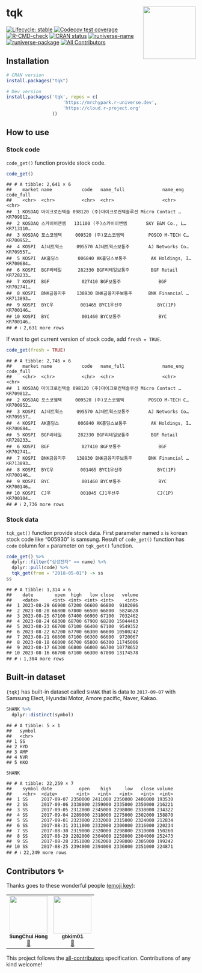 
# tqk [<img src="man/figures/logo.png" align="right" height=140/>](https://mrchypark.github.io/tqk/index.html)

<!-- badges: start -->
[![Lifecycle: stable](https://img.shields.io/badge/lifecycle-stable-brightgreen.svg)](https://lifecycle.r-lib.org/articles/stages.html#stable)
[![Codecov test coverage](https://codecov.io/gh/mrchypark/tqk/branch/main/graph/badge.svg)](https://app.codecov.io/gh/mrchypark/tqk?branch=main)
[![R-CMD-check](https://github.com/mrchypark/tqk/actions/workflows/check-standard.yaml/badge.svg)](https://github.com/mrchypark/tqk/actions/workflows/check-standard.yaml)
[![CRAN status](https://www.r-pkg.org/badges/version/tqk)](https://CRAN.R-project.org/package=tqk)
[![runiverse-name](https://mrchypark.r-universe.dev/badges/:name)](https://mrchypark.r-universe.dev/)
[![runiverse-package](https://mrchypark.r-universe.dev/badges/tqk)](http://mrchypark.r-universe.dev/ui/)
[![All Contributors](https://img.shields.io/badge/all_contributors-2-orange.svg?style=flat-square)](#contributors)

<!-- badges: end -->

## Installation

``` r
# CRAN version
install.packages("tqk")

# Dev version
install.packages('tqk', repos = c(
                     'https://mrchypark.r-universe.dev',
                     'https://cloud.r-project.org'
                 ))
```

## How to use

### Stock code

`code_get()` function provide stock code.

``` r
code_get()
```

    ## # A tibble: 2,641 × 6
    ##    market name           code   name_full              name_eng        code_full
    ##    <chr>  <chr>          <chr>  <chr>                  <chr>           <chr>    
    ##  1 KOSDAQ 마이크로컨텍솔 098120 (주)마이크로컨텍솔루션 Micro Contact … KR709812…
    ##  2 KOSDAQ 스카이이앤엠   131100 (주)스카이이앤엠       SKY E&M Co., L… KR713110…
    ##  3 KOSDAQ 포스코엠텍     009520 (주)포스코엠텍         POSCO M-TECH C… KR700952…
    ##  4 KOSPI  AJ네트웍스     095570 AJ네트웍스보통주       AJ Networks Co… KR709557…
    ##  5 KOSPI  AK홀딩스       006840 AK홀딩스보통주         AK Holdings, I… KR700684…
    ##  6 KOSPI  BGF리테일      282330 BGF리테일보통주        BGF Retail      KR728233…
    ##  7 KOSPI  BGF            027410 BGF보통주              BGF             KR702741…
    ##  8 KOSPI  BNK금융지주    138930 BNK금융지주보통주      BNK Financial … KR713893…
    ##  9 KOSPI  BYC우          001465 BYC1우선주             BYC(1P)         KR700146…
    ## 10 KOSPI  BYC            001460 BYC보통주              BYC             KR700146…
    ## # ℹ 2,631 more rows

If want to get current version of stock code, add `fresh = TRUE`.

``` r
code_get(fresh = TRUE)
```

    ## # A tibble: 2,746 × 6
    ##    market name           code   name_full              name_eng        code_full
    ##    <chr>  <chr>          <chr>  <chr>                  <chr>           <chr>    
    ##  1 KOSDAQ 마이크로컨텍솔 098120 (주)마이크로컨텍솔루션 Micro Contact … KR709812…
    ##  2 KOSDAQ 포스코엠텍     009520 (주)포스코엠텍         POSCO M-TECH C… KR700952…
    ##  3 KOSPI  AJ네트웍스     095570 AJ네트웍스보통주       AJ Networks Co… KR709557…
    ##  4 KOSPI  AK홀딩스       006840 AK홀딩스보통주         AK Holdings, I… KR700684…
    ##  5 KOSPI  BGF리테일      282330 BGF리테일보통주        BGF Retail      KR728233…
    ##  6 KOSPI  BGF            027410 BGF보통주              BGF             KR702741…
    ##  7 KOSPI  BNK금융지주    138930 BNK금융지주보통주      BNK Financial … KR713893…
    ##  8 KOSPI  BYC우          001465 BYC1우선주             BYC(1P)         KR700146…
    ##  9 KOSPI  BYC            001460 BYC보통주              BYC             KR700146…
    ## 10 KOSPI  CJ우           001045 CJ1우선주              CJ(1P)          KR700104…
    ## # ℹ 2,736 more rows

### Stock data

`tqk_get()` function provide stock data. First parameter named `x` is
korean stock code like “005930” is samsung. Result of `code_get()`
function has `code` column for `x` parameter on `tqk_get()` function.

``` r
code_get() %>% 
  dplyr::filter("삼성전자" == name) %>%
  dplyr::pull(code) %>% 
  tqk_get(from = "2018-05-01") -> ss
ss
```

    ## # A tibble: 1,314 × 6
    ##    date        open  high   low close   volume
    ##    <date>     <int> <int> <int> <int>    <int>
    ##  1 2023-08-29 66900 67200 66600 66800  9102086
    ##  2 2023-08-28 66800 67000 66500 66800  5824628
    ##  3 2023-08-25 67100 67400 66900 67100  7032462
    ##  4 2023-08-24 68300 68700 67900 68200 15044463
    ##  5 2023-08-23 66700 67100 66400 67100  9549352
    ##  6 2023-08-22 67200 67700 66300 66600 10500242
    ##  7 2023-08-21 66600 67100 66300 66600  9720067
    ##  8 2023-08-18 66000 66700 65800 66300 11745006
    ##  9 2023-08-17 66300 66800 66000 66700 10778652
    ## 10 2023-08-16 66700 67100 66300 67000 13174578
    ## # ℹ 1,304 more rows

## Built-in dataset

`{tqk}` has built-in dataset called `SHANK` that is data to `2017-09-07`
with Samsung Elect, Hyundai Motor, Amore pacific, Naver, Kakao.

``` r
SHANK %>%
  dplyr::distinct(symbol)
```

    ## # A tibble: 5 × 1
    ##   symbol
    ##   <chr> 
    ## 1 SS    
    ## 2 HYD   
    ## 3 AMP   
    ## 4 NVR   
    ## 5 KKO

``` r
SHANK
```

    ## # A tibble: 22,259 × 7
    ##    symbol date          open    high     low   close volume
    ##    <chr>  <date>       <int>   <int>   <int>   <int>  <int>
    ##  1 SS     2017-09-07 2350000 2411000 2350000 2406000 193530
    ##  2 SS     2017-09-06 2338000 2359000 2335000 2350000 216221
    ##  3 SS     2017-09-05 2312000 2345000 2298000 2338000 234322
    ##  4 SS     2017-09-04 2289000 2318000 2275000 2302000 158870
    ##  5 SS     2017-09-01 2323000 2332000 2315000 2324000 212834
    ##  6 SS     2017-08-31 2311000 2332000 2300000 2316000 220234
    ##  7 SS     2017-08-30 2319000 2320000 2298000 2310000 150260
    ##  8 SS     2017-08-29 2282000 2304000 2258000 2304000 252473
    ##  9 SS     2017-08-28 2351000 2362000 2298000 2305000 199242
    ## 10 SS     2017-08-25 2394000 2394000 2336000 2351000 224871
    ## # ℹ 22,249 more rows

## Contributors ✨

Thanks goes to these wonderful people ([emoji key](https://allcontributors.org/docs/en/emoji-key)):

<!-- ALL-CONTRIBUTORS-LIST:START - Do not remove or modify this section -->
<!-- prettier-ignore-start -->
<!-- markdownlint-disable -->
<table>
  <tr>
    <td align="center"><a href="https://chulhongsung.github.io/"><img src="https://avatars0.githubusercontent.com/u/37679460?v=4" width="100px;" alt=""/><br /><sub><b>SungChul Hong</b></sub></a><br /><a href="#question-chulhongsung" title="Answering Questions">💬</a></td>
    <td align="center"><a href="https://gbkim01.github.io/myblog/"><img src="https://avatars0.githubusercontent.com/u/30010992?v=4" width="100px;" alt=""/><br /><sub><b>gbkim01</b></sub></a><br /><a href="https://github.com/mrchypark/tqk/issues?q=author%3Agbkim01" title="Bug reports">🐛</a></td>
  </tr>
</table>

<!-- markdownlint-enable -->
<!-- prettier-ignore-end -->
<!-- ALL-CONTRIBUTORS-LIST:END -->

This project follows the [all-contributors](https://github.com/all-contributors/all-contributors) specification. Contributions of any kind welcome!

